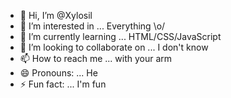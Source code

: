 - 👋 Hi, I’m @Xylosil
- 👀 I’m interested in ... Everything \o/
- 🌱 I’m currently learning ... HTML/CSS/JavaScript 
- 💞️ I’m looking to collaborate on ... I don't know
- 📫 How to reach me ... with your arm
- 😄 Pronouns: ... He
- ⚡ Fun fact: ... I'm fun 

<!---
Xylosil/Xylosil is a ✨ special ✨ repository because its `README.md` (this file) appears on your GitHub profile.
You can click the Preview link to take a look at your changes.
--->
